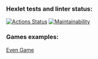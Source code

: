 ### Hexlet tests and linter status:
[![Actions Status](https://github.com/Esthiy/java-project-61/workflows/hexlet-check/badge.svg)](https://github.com/Esthiy/java-project-61/actions)
[![Maintainability](https://api.codeclimate.com/v1/badges/bc953fb0ab378995dab3/maintainability)](https://codeclimate.com/github/Esthiy/java-project-61/maintainability)


### Games examples:
[Even Game](hhttps://asciinema.org/a/awjZMJiIyap2qrzGWwTOcAwPy)